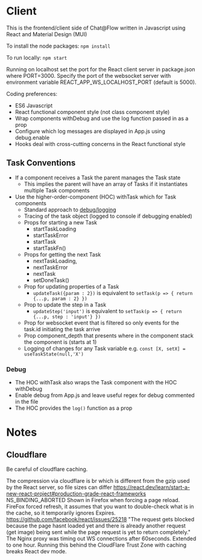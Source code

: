 # Client

This is the frontend/client side of Chat@Flow written in Javascript using React and Material Design (MUI)

To install the node packages: `npm install` 

To run locally: `npm start`

Running on localhost set the port for the React client server in package.json where PORT=3000. Specify the port of the websocket server with environment variable REACT_APP_WS_LOCALHOST_PORT (default is 5000).

Coding preferences:
* ES6 Javascript
* React functional component style (not class component style)
* Wrap components withDebug and use the log function passed in as a prop
* Configure which log messages are displayed in App.js using debug.enable
* Hooks deal with cross-cutting concerns in the React functional style

## Task Conventions
* If a component receives a Task the parent manages the Task state
  * This implies the parent will have an array of Tasks if it instantiates multiple Task components
* Use the higher-order-component (HOC) withTask which for Task components
  * Standard approach to [debug/logging](#Debug)
  * Tracing of the task object (logged to console if debugging enabled)
  * Props for starting a new Task
    * startTaskLoading
    * startTaskError
    * startTask
    * startTaskFn()
  * Props for getting the next Task
    * nextTaskLoading,
    * nextTaskError
    * nextTask
    * setDoneTask()
  * Prop for updating properties of a Task  
    * `updateTask({param : 2})` is equivalent to `setTask(p => { return {...p, param : 2} })`
  * Prop to update the step in a Task
    * `updateStep('input')` is equivalent to `setTask(p => { return {...p, step : 'input'} })`
  * Prop for websocket event that is filtered so only events for the task.id initiating the task arrive
  * Prop component_depth that presents where in the component stack the component is (starts at 1)
  * Logging of changes for any Task variable e.g. `const [X, setX] = useTaskState(null,'X')`

### Debug
* The HOC withTask also wraps the Task component with the HOC withDebug
* Enable debug from App.js and leave useful regex for debug commented in the file
* The HOC provides the `log()` function as a prop

# Notes

## Cloudflare
Be careful of cloudflare caching.

The compression via cloudflare is br which is different from the gzip used by the React server, so file sizes can differ
https://react.dev/learn/start-a-new-react-project#production-grade-react-frameworks 
NS_BINDING_ABORTED Shown in Firefox when forcing a page reload. FireFox forced refresh, it assumes that you want to double-check what is in the cache, so it temporarily ignores Expires. https://github.com/facebook/react/issues/25218 "The request gets blocked because the page hasnt loaded yet and there is already another request (get image) being sent while the page request is yet to return completely."
The Nginx proxy was timing out WS connections after 60seconds. Extended to one hour.
Running this behind the CloudFlare Trust Zone with caching breaks React dev mode.